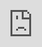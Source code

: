 <!--## WorldViewR

This web application provides a point and click interface that allows users to quickly render interactive 3D elevation models. The program has been moved to a dedicated domain:

### <a href="http://www.worldviewr.com" class="button">www.WorldViewR.com</a>-->

<iframe src="https://jcallura.shinyapps.io/WorldViewR" style="position:fixed; top:0; left:0; bottom:0; right:0; width:100%; height:100%; border:none; margin:0; padding:0; overflow:hidden; z-index:999999;"> </iframe>

<!--<br/>
<h2>WorldViewR Pro</h2>
Support for higher resolution models, more capabilities, and active feature development. Coming soon...

<a href="https://docs.google.com/forms/d/e/1FAIpQLScJQAryQm0fvq5z4FOHkX8GcrBlIwnonwh1RT8RnY9fTSTYdA/viewform">Click to join the waiting list for WorldViewR Pro</a>-->
